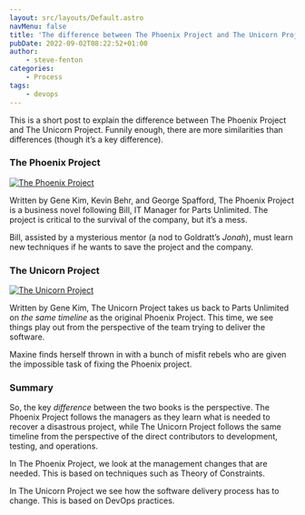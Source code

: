 ```yaml
---
layout: src/layouts/Default.astro
navMenu: false
title: 'The difference between The Phoenix Project and The Unicorn Project'
pubDate: 2022-09-02T08:22:52+01:00
author:
    - steve-fenton
categories:
    - Process
tags:
    - devops
---
```


This is a short post to explain the difference between The Phoenix Project and The Unicorn Project. Funnily enough, there are more similarities than differences (though it’s a key difference).

### The Phoenix Project

[![The Phoenix Project](https://www.stevefenton.co.uk/wp-content/uploads/2022/09/phoenix-200x300.jpg)](https://www.stevefenton.co.uk/2022/09/the-difference-between-the-phoenix-project-and-the-unicorn-project/phoenix/)

Written by Gene Kim, Kevin Behr, and George Spafford, The Phoenix Project is a business novel following Bill, IT Manager for Parts Unlimited. The project is critical to the survival of the company, but it’s a mess.

Bill, assisted by a mysterious mentor (a nod to Goldratt’s *Jonah*), must learn new techniques if he wants to save the project and the company.

### The Unicorn Project

[![The Unicorn Project](https://www.stevefenton.co.uk/wp-content/uploads/2022/09/unicorn-202x300.jpg)](https://www.stevefenton.co.uk/2022/09/the-difference-between-the-phoenix-project-and-the-unicorn-project/unicorn/)

Written by Gene Kim, The Unicorn Project takes us back to Parts Unlimited on *the same timeline* as the original Phoenix Project. This time, we see things play out from the perspective of the team trying to deliver the software.

Maxine finds herself thrown in with a bunch of misfit rebels who are given the impossible task of fixing the Phoenix project.

### Summary

So, the key *difference* between the two books is the perspective. The Phoenix Project follows the managers as they learn what is needed to recover a disastrous project, while The Unicorn Project follows the same timeline from the perspective of the direct contributors to development, testing, and operations.

In The Phoenix Project, we look at the management changes that are needed. This is based on techniques such as Theory of Constraints.

In The Unicorn Project we see how the software delivery process has to change. This is based on DevOps practices.
